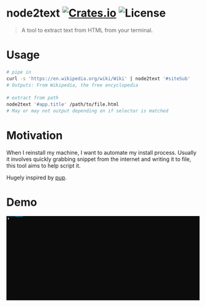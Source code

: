 # node2text [![Crates.io](https://img.shields.io/crates/v/node2text)](https://crates.io/crates/node2text) ![License](https://img.shields.io/crates/l/node2text)
> A tool to extract text from HTML from your terminal.

# Usage

```bash
# pipe in
curl -s 'https://en.wikipedia.org/wiki/Wiki' | node2text '#siteSub'
# Outputs: From Wikipedia, the free encyclopedia

# extract from path
node2text '#app.title' /path/to/file.html
# May or may not output depending on if selector is matched
```

# Motivation
When I reinstall my machine, I want to automate my install process. Usually it involves quickly grabbing snippet from the internet and writing it to file, this tool aims to help script it.

Hugely inspired by [pup](https://github.com/ericchiang/pup).

# Demo

[![demo](./assets/demo.svg)](./assets/demo.svg)
